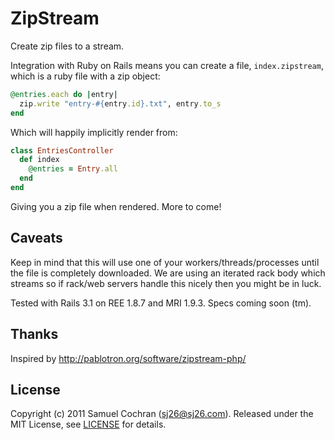 # ZipStream

Create zip files to a stream.

Integration with Ruby on Rails means you can create a file, `index.zipstream`, which is a ruby file with a zip object:

```ruby
@entries.each do |entry|
  zip.write "entry-#{entry.id}.txt", entry.to_s
end
```

Which will happily implicitly render from:

```ruby
class EntriesController
  def index
    @entries = Entry.all
  end
end
```

Giving you a zip file when rendered. More to come!

## Caveats

Keep in mind that this will use one of your workers/threads/processes until the file is completely downloaded. We are using an iterated rack body which streams so if rack/web servers handle this nicely then you might be in luck.

Tested with Rails 3.1 on REE 1.8.7 and MRI 1.9.3. Specs coming soon (tm).

## Thanks

Inspired by http://pablotron.org/software/zipstream-php/

## License

Copyright (c) 2011 Samuel Cochran (sj26@sj26.com). Released under the MIT License, see [LICENSE][license] for details.

  [license]: https://github.com/sj26/zipstream/blob/master/LICENSE